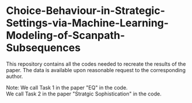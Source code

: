 # Choice-Behaviour-in-Strategic-Settings-via-Machine-Learning-Modeling-of-Scanpath-Subsequences
This repository contains all the codes needed to recreate the results of the paper. The data is available upon reasonable request to the corresponding author. 

Note:
We call Task 1 in the paper "EQ" in the code.\
We call Task 2 in the paper "Stratgic Sophistication" in the code.



